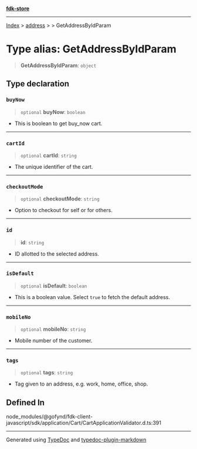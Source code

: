 [**fdk-store**](../../../README.md)
***

[Index](../../../API.md) > [address](../../README.md) > [<internal>](../README.md) > GetAddressByIdParam

# Type alias: GetAddressByIdParam

> **GetAddressByIdParam**: `object`

## Type declaration

### `buyNow`

> `optional` **buyNow**: `boolean`

- This is boolean to get buy_now cart.

***

### `cartId`

> `optional` **cartId**: `string`

- The unique identifier of the cart.

***

### `checkoutMode`

> `optional` **checkoutMode**: `string`

- Option to checkout for self or for others.

***

### `id`

> **id**: `string`

- ID allotted to the selected address.

***

### `isDefault`

> `optional` **isDefault**: `boolean`

- This is a boolean value. Select `true` to
fetch the default address.

***

### `mobileNo`

> `optional` **mobileNo**: `string`

- Mobile number of the customer.

***

### `tags`

> `optional` **tags**: `string`

- Tag given to an address, e.g. work, home, office, shop.

## Defined In

node\_modules/@gofynd/fdk-client-javascript/sdk/application/Cart/CartApplicationValidator.d.ts:391

***
Generated using [TypeDoc](https://typedoc.org/) and [typedoc-plugin-markdown](https://www.npmjs.com/package/typedoc-plugin-markdown)

